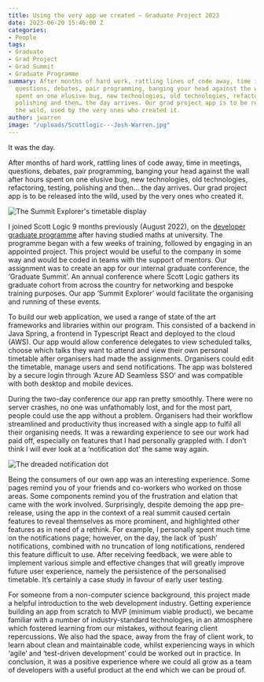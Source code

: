 ```yaml
---
title: Using the very app we created – Graduate Project 2023
date: 2023-06-20 15:46:00 Z
categories:
- People
tags:
- Graduate
- Grad Project
- Grad Summit
- Graduate Programme
summary: After months of hard work, rattling lines of code away, time in meetings,
  questions, debates, pair programming, banging your head against the wall after hours
  spent on one elusive bug, new technologies, old technologies, refactoring, testing,
  polishing and then… the day arrives. Our grad project app is to be released into
  the wild, used by the very ones who created it.
author: jwarren
image: "/uploads/Scottlogic---Josh-Warren.jpg"
---
```


It was the day.

After months of hard work, rattling lines of code away, time in meetings, questions, debates, pair programming, banging your head against the wall after hours spent on one elusive bug, new technologies, old technologies, refactoring, testing, polishing and then… the day arrives. Our grad project app is to be released into the wild, used by the very ones who created it.

![The Summit Explorer's timetable display](/uploads/timetable-display-choices.JPG)

I joined Scott Logic 9 months previously (August 2022), on the [developer graduate programme](https://www.scottlogic.com/graduate-programme) after having studied maths at university. The programme began with a few weeks of training, followed by engaging in an appointed project. This project would be useful to the company in some way and would be coded in teams with the support of mentors. Our assignment was to create an app for our internal graduate conference, the ‘Graduate Summit’. An annual conference where Scott Logic gathers its graduate cohort from across the country for networking and bespoke training purposes. Our app ‘Summit Explorer’ would facilitate the organising and running of these events.

To build our web application, we used a range of state of the art frameworks and libraries within our program. This consisted of a backend in Java Spring, a frontend in Typescript React and deployed to the cloud (AWS). Our app would allow conference delegates to view scheduled talks, choose which talks they want to attend and view their own personal timetable after organisers had made the assignments. Organisers could edit the timetable, manage users and send notifications. The app was bolstered by a secure login through ‘Azure AD Seamless SSO’ and was compatible with both desktop and mobile devices.

During the two-day conference our app ran pretty smoothly. There were no server crashes, no one was unfathomably lost, and for the most part, people could use the app without a problem. Organisers had their workflow streamlined and productivity thus increased with a single app to fulfil all their organising needs. It was a rewarding experience to see our work had paid off, especially on features that I had personally grappled with. I don’t think I will ever look at a ‘notification dot’ the same way again.

![The dreaded notification dot](/uploads/notification%20dot.JPG)

Being the consumers of our own app was an interesting experience. Some pages remind you of your friends and co-workers who worked on those areas. Some components remind you of the frustration and elation that came with the work involved. Surprisingly, despite demoing the app pre-release, using the app in the context of a real summit caused certain features to reveal themselves as more prominent, and highlighted other features as in need of a rethink. For example, I personally spent much time on the notifications page; however, on the day, the lack of ‘push’ notifications, combined with no truncation of long notifications, rendered this feature difficult to use. After receiving feedback, we were able to implement various simple and effective changes that will greatly improve future user experience, namely the persistence of the personalised timetable. It’s certainly a case study in favour of early user testing.

For someone from a non-computer science background, this project made a helpful introduction to the web development industry. Getting experience building an app from scratch to MVP (minimum viable product), we became familiar with a number of industry-standard technologies, in an atmosphere which fostered learning from our mistakes, without fearing client repercussions. We also had the space, away from the fray of client work, to learn about clean and maintainable code, whilst experiencing ways in which ‘agile’ and ‘test-driven development’ could be worked out in practice.
In conclusion, it was a positive experience where we could all grow as a team of developers with a useful product at the end which we can be proud of.
